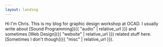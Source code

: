 ```yaml
---
layout: landing
---
```


Hi I'm Chris. This is my blog for graphic design workshop at OCAD. I usually write about [Sound Programming]({{ "audio" | relative_url }}) and sometimes [Web Design]({{ "website" | relative_url }}) related stuff here. [Sometimes I don't though]({{ "misc" | relative_url }}).
